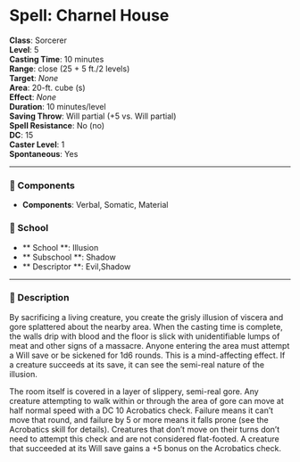 
# Spell: Charnel House
**Class**: Sorcerer  
**Level**: 5  
**Casting Time**: 10 minutes  
**Range**: close (25 + 5 ft./2 levels)  
**Target**: _None_  
**Area**: 20-ft. cube (s)  
**Effect**: _None_  
**Duration**: 10 minutes/level  
**Saving Throw**: Will partial (+5 vs. Will partial)  
**Spell Resistance**: No (no)  
**DC**: 15  
**Caster Level**: 1  
**Spontaneous**: Yes

---

### 🔮 Components
- **Components**: Verbal, Somatic, Material

### 🏫 School
- ** School **: Illusion
- ** Subschool **: Shadow
- ** Descriptor **: Evil,Shadow
---

### 📜 Description
By sacrificing a living creature, you create the grisly illusion of viscera and gore splattered about the nearby area. When the casting time is complete, the walls drip with blood and the floor is slick with unidentifiable lumps of meat and other signs of a massacre. Anyone entering the area must attempt a Will save or be sickened for 1d6 rounds. This is a mind-affecting effect. If a creature succeeds at its save, it can see the semi-real nature of the illusion.

The room itself is covered in a layer of slippery, semi-real gore. Any creature attempting to walk within or through the area of gore can move at half normal speed with a DC 10 Acrobatics check. Failure means it can’t move that round, and failure by 5 or more means it falls prone (see the Acrobatics skill for details). Creatures that don’t move on their turns don’t need to attempt this check and are not considered flat-footed. A creature that succeeded at its Will save gains a +5 bonus on the Acrobatics check.
